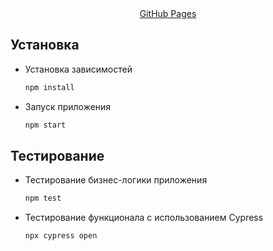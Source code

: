 
<div align="center">
    <a href="https://nikba-creative-studio.github.io/react-burger/">GitHub Pages</a>
</div>

## Установка
* Установка зависимостей
   ```sh
   npm install
   ```
* Запуск приложения
   ```sh
   npm start
   ```
## Тестирование
* Тестирование бизнес-логики приложения
   ```sh
   npm test
   ```
* Тестирование функционала с использованием Cypress
   ```sh
   npx cypress open
   ```
